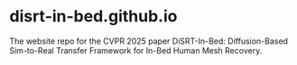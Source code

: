 # disrt-in-bed.github.io
The website repo for the CVPR 2025 paper DiSRT-In-Bed: Diffusion-Based Sim-to-Real Transfer Framework for In-Bed Human Mesh Recovery.
